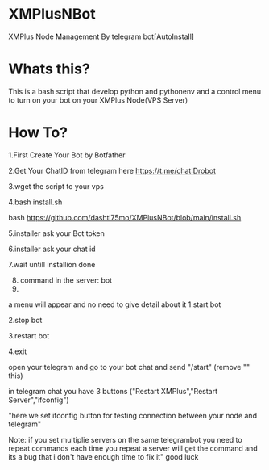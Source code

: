 # XMPlusNBot
XMPlus Node Management By telegram bot[AutoInstall]
# Whats this?
This is a bash script that develop python and pythonenv and a control menu to turn on your bot on your XMPlus Node(VPS Server)
# How To?
1.First Create Your Bot by Botfather

2.Get Your ChatID from telegram here https://t.me/chatIDrobot

3.wget the script to your vps

4.bash install.sh

 bash https://github.com/dashti75mo/XMPlusNBot/blob/main/install.sh
 
5.installer ask your Bot token

6.installer ask your chat id

7.wait untill installion done

8. command in the server: bot
9. 
 a menu will appear and no need to give detail about it 
 1.start bot
   
 2.stop bot
 
 3.restart bot
 
 4.exit
 
open your telegram and go to your bot chat and send  "/start"  (remove "" this)

 in telegram chat you have 3 buttons ("Restart XMPlus","Restart Server","ifconfig")
 
"here we set ifconfig button for testing connection between your node and telegram"

 Note: if you set multiplie servers on the same telegrambot you need to repeat commands each time you repeat a server will get the command and its a bug that i don't have enough time to fix it" good luck
